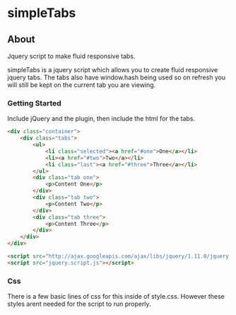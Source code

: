 simpleTabs
=========

<h2>About</h2>

Jquery script to make fluid responsive tabs.   

simpleTabs is a jquery script which allows you to create fluid responsive jquery tabs. The tabs also have window.hash being used so on refresh you will still be kept on the current tab you are viewing.

<h3>Getting Started</h3>

Include jQuery and the plugin, then include the html for the tabs.

```html
<div class="container">
	<div class="tabs">
		<ul>
            <li class="selected"><a href="#one">One</a></li>
            <li><a href="#two">Two</a></li>
            <li class="last"><a href="#three">Three</a></li>
        </ul>
        <div class="tab one">
        	<p>Content One</p>
        </div>
        <div class="tab two">
        	<p>Content Two</p>
        </div>
        <div class="tab three">
        	<p>Content Three</p>
        </div>
	</div>
</div>

<script src="http://ajax.googleapis.com/ajax/libs/jquery/1.11.0/jquery.min.js"></script>
<script src="jquery.script.js"></script>
```

<h3>Css</h3>

There is a few basic lines of css for this inside of style.css. However these styles arent needed for the script to run properly.